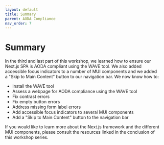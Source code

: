 ```yaml
---
layout: default
title: Summary
parent: AODA Compliance
nav_order: 7
---
```

# Summary

In the third and last part of this workshop, we learned how to ensure our Next.js SPA is AODA compliant using the WAVE tool. We also added accessible focus indicators to a number of MUI components and we added a "Skip to Main Content" button to our navigation bar. We now know how to:
- Install the WAVE tool
- Assess a webpage for AODA compliance using the WAVE tool
- Fix contrast errors
- Fix empty button errors
- Address missing form label errors
- Add accessible focus indicators to several MUI components
- Add a "Skip to Main Content" button to the navigation bar

If you would like to learn more about the Next.js framework and the different MUI components, please consult the resources linked in the conclusion of this workshop series.